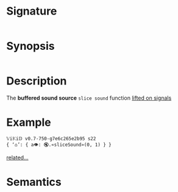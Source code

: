 # Signature
```vikid-signature
```

# Synopsis
```vikid-synopsis
```

# Description
The __buffered sound source__ `slice sound` function [lifted on signals](/refman/concepts/pure_functions)

# Example
```vikid-script
𝕍i𝕂i𝔻 v0.7-750-g7e6c265e2b95 s22
{ ‘⌂’: { a👁: 🔇.«sliceSound»(0, 1) } }
```


[related...](duration)

# Semantics